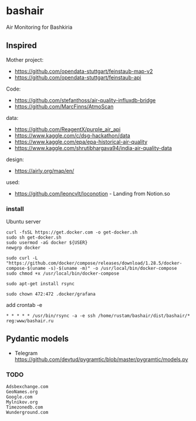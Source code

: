 # bashair
Air Monitoring for Bashkiria


## Inspired

Mother project:

* https://github.com/opendata-stuttgart/feinstaub-map-v2
* https://github.com/opendata-stuttgart/feinstaub-api

Code:

* https://github.com/stefanthoss/air-quality-influxdb-bridge
* https://github.com/MarcFinns/AtmoScan
  
data:

* https://github.com/ReagentX/purple_air_api
* https://www.kaggle.com/c/dsg-hackathon/data
* https://www.kaggle.com/epa/epa-historical-air-quality
* https://www.kaggle.com/shrutibhargava94/india-air-quality-data


design:

* https://airly.org/map/en/

used:

* https://github.com/leoncvlt/loconotion - Landing from Notion.so



### install 

Ubuntu server

```shell
curl -fsSL https://get.docker.com -o get-docker.sh
sudo sh get-docker.sh
sudo usermod -aG docker ${USER}
newgrp docker

sudo curl -L "https://github.com/docker/compose/releases/download/1.28.5/docker-compose-$(uname -s)-$(uname -m)" -o /usr/local/bin/docker-compose
sudo chmod +x /usr/local/bin/docker-compose

sudo apt-get install rsync

sudo chown 472:472 .docker/grafana
```

add crontab -e
```shell
* * * * * /usr/bin/rsync -a -e ssh /home/rustam/bashair/dist/bashair/* reg:www/bashair.ru
```

## Pydantic models

* Telegram https://github.com/devtud/pygramtic/blob/master/pygramtic/models.py


### TODO

```shell
Adsbexchange.com
GeoNames.org
Google.com
Mylnikov.org
Timezonedb.com
Wunderground.com
```
